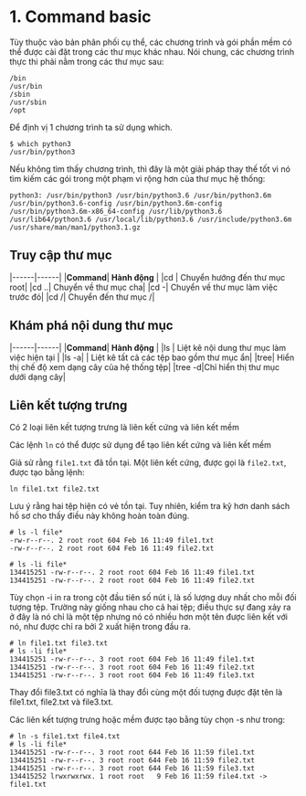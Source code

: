 # 1. Command basic 

Tùy thuộc vào bản phân phối cụ thể, các chương trình và gói phần mềm có thể được cài đặt trong các thư mục khác nhau. Nói chung, các chương trình thực thi phải nằm trong các thư mục sau:

```
/bin
/usr/bin
/sbin
/usr/sbin
/opt
```

Để định vị 1 chương trình ta sử dụng which. 

```
$ which python3
/usr/bin/python3
```

Nếu không tìm thấy chương trình, thì đây là một giải pháp thay thế tốt vì nó tìm kiếm các gói trong một phạm vi rộng hơn của thư mục hệ thống:

```
python3: /usr/bin/python3 /usr/bin/python3.6 /usr/bin/python3.6m /usr/bin/python3.6-config /usr/bin/python3.6m-config /usr/bin/python3.6m-x86_64-config /usr/lib/python3.6 /usr/lib64/python3.6 /usr/local/lib/python3.6 /usr/include/python3.6m /usr/share/man/man1/python3.1.gz
```

## Truy cập thư mục

|------|------|
|**Command**| **Hành động** |
|cd | Chuyển hướng đến thư mục root|
|cd ..| Chuyển về thư mục cha| 
|cd -| Chuyển về thư mục làm việc trước đó|
|cd /| Chuyển đến thư mục /| 

## Khám phá nội dung thư mục

|------|------|
|**Command**| **Hành động** |
|ls | Liệt kê nội dung thư mục làm việc hiện tại |
|ls -a| | Liệt kê tất cả các tệp bao gồm thư mục ẩn|
|tree| Hiển thị chế độ xem dạng cây của hệ thống tệp|
|tree -d|Chỉ hiển thị thư mục dưới dạng cây| 

## Liên kết tượng trưng

Có 2 loại liên kết tượng trưng là liên kết cứng và liên kết mềm

Các lệnh `ln` có thể được sử dụng để tạo liên kết cứng và liên kết mềm

Giả sử rằng `file1.txt` đã tồn tại. Một liên kết cứng, được gọi là `file2.txt`, được tạo bằng lệnh:

```
ln file1.txt file2.txt
```

Lưu ý rằng hai tệp hiện có vẻ tồn tại. Tuy nhiên, kiểm tra kỹ hơn danh sách hồ sơ cho thấy điều này không hoàn toàn đúng.

```
# ls -l file*
-rw-r--r--. 2 root root 604 Feb 16 11:49 file1.txt
-rw-r--r--. 2 root root 604 Feb 16 11:49 file2.txt
```

```
# ls -li file*
134415251 -rw-r--r--. 2 root root 604 Feb 16 11:49 file1.txt
134415251 -rw-r--r--. 2 root root 604 Feb 16 11:49 file2.txt
```

Tùy chọn -i in ra trong cột đầu tiên số nút i, là số lượng duy nhất cho mỗi đối tượng tệp. Trường này giống nhau cho cả hai tệp; điều thực sự đang xảy ra ở đây là nó chỉ là một tệp nhưng nó có nhiều hơn một tên được liên kết với nó, như được chỉ ra bởi 2 xuất hiện trong đầu ra.

```
# ln file1.txt file3.txt
# ls -li file*
134415251 -rw-r--r--. 3 root root 604 Feb 16 11:49 file1.txt
134415251 -rw-r--r--. 3 root root 604 Feb 16 11:49 file2.txt
134415251 -rw-r--r--. 3 root root 604 Feb 16 11:49 file3.txt
```

Thay đổi file3.txt có nghĩa là thay đổi cùng một đối tượng được đặt tên là file1.txt, file2.txt và file3.txt.

Các liên kết tượng trưng hoặc mềm được tạo bằng tùy chọn -s như trong:

```
# ln -s file1.txt file4.txt
# ls -li file*
134415251 -rw-r--r--. 3 root root 644 Feb 16 11:59 file1.txt
134415251 -rw-r--r--. 3 root root 644 Feb 16 11:59 file2.txt
134415251 -rw-r--r--. 3 root root 644 Feb 16 11:59 file3.txt
134415252 lrwxrwxrwx. 1 root root   9 Feb 16 11:59 file4.txt -> file1.txt
```

